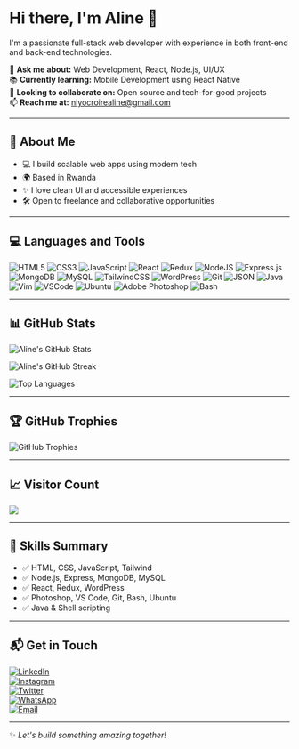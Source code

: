 # Hi there, I'm Aline 👋

I'm a passionate full-stack web developer with experience in both front-end and back-end technologies.

💬 **Ask me about:** Web Development, React, Node.js, UI/UX  
📚 **Currently learning:** Mobile Development using React Native  
🤝 **Looking to collaborate on:** Open source and tech-for-good projects  
📫 **Reach me at:** niyocroirealine@gmail.com  

---

## 🚀 About Me

- 💻 I build scalable web apps using modern tech
- 🌍 Based in Rwanda
- ✨ I love clean UI and accessible experiences
- 🛠️ Open to freelance and collaborative opportunities

---

## 💻 Languages and Tools

![HTML5](https://img.shields.io/badge/html5-%23E34F26.svg?style=for-the-badge&logo=html5&logoColor=white)
![CSS3](https://img.shields.io/badge/css3-%231572B6.svg?style=for-the-badge&logo=css3&logoColor=white)
![JavaScript](https://img.shields.io/badge/javascript-%23323330.svg?style=for-the-badge&logo=javascript&logoColor=%23F7DF1E)
![React](https://img.shields.io/badge/react-%2320232a.svg?style=for-the-badge&logo=react&logoColor=%2361DAFB)
![Redux](https://img.shields.io/badge/redux-%23593d88.svg?style=for-the-badge&logo=redux&logoColor=white)
![NodeJS](https://img.shields.io/badge/node.js-6DA55F?style=for-the-badge&logo=node.js&logoColor=white)
![Express.js](https://img.shields.io/badge/express.js-%23404d59.svg?style=for-the-badge&logo=express&logoColor=%2361DAFB)
![MongoDB](https://img.shields.io/badge/MongoDB-%234ea94b.svg?style=for-the-badge&logo=mongodb&logoColor=white)
![MySQL](https://img.shields.io/badge/MySQL-%2300f.svg?style=for-the-badge&logo=mysql&logoColor=white)
![TailwindCSS](https://img.shields.io/badge/tailwindcss-%2338B2AC.svg?style=for-the-badge&logo=tailwind-css&logoColor=white)
![WordPress](https://img.shields.io/badge/WordPress-%23117AC9.svg?style=for-the-badge&logo=WordPress&logoColor=white)
![Git](https://img.shields.io/badge/Git-%23F05032.svg?style=for-the-badge&logo=git&logoColor=white)
![JSON](https://img.shields.io/badge/json-%23F7DF1E.svg?style=for-the-badge&logo=json&logoColor=000000)
![Java](https://img.shields.io/badge/java-%23ED8B00.svg?style=for-the-badge&logo=java&logoColor=white)
![Vim](https://img.shields.io/badge/Vim-%2311AB00.svg?style=for-the-badge&logo=Vim&logoColor=white)
![VSCode](https://img.shields.io/badge/VS%20Code-007ACC?style=for-the-badge&logo=visual-studio-code&logoColor=white)
![Ubuntu](https://img.shields.io/badge/Ubuntu-E95420?style=for-the-badge&logo=ubuntu&logoColor=white)
![Adobe Photoshop](https://img.shields.io/badge/adobephotoshop-%2331A8FF.svg?style=for-the-badge&logo=adobephotoshop&logoColor=white)
![Bash](https://img.shields.io/badge/shell_script-%23121011.svg?style=for-the-badge&logo=gnu-bash&logoColor=white)

---

## 📊 GitHub Stats

![Aline's GitHub Stats](https://github-readme-stats.vercel.app/api?username=Aline-CROIRE&show_icons=true&theme=default&hide_border=false&include_all_commits=true&count_private=true)

![Aline's GitHub Streak](https://github-readme-streak-stats.herokuapp.com/?user=Aline-CROIRE&theme=default&hide_border=false)

![Top Languages](https://github-readme-stats.vercel.app/api/top-langs/?username=Aline-CROIRE&layout=compact&theme=default&hide_border=false)

---

## 🏆 GitHub Trophies

![GitHub Trophies](https://github-profile-trophy.vercel.app/?username=Aline-CROIRE&theme=radical&no-frame=false&no-bg=false&margin-w=4)

---

## 📈 Visitor Count

[![](https://visitcount.itsvg.in/api?id=Aline-CROIRE&label=Profile%20Views&color=0&icon=0&pretty=true)](https://visitcount.itsvg.in)

---

## 🧠 Skills Summary

- ✅ HTML, CSS, JavaScript, Tailwind
- ✅ Node.js, Express, MongoDB, MySQL
- ✅ React, Redux, WordPress
- ✅ Photoshop, VS Code, Git, Bash, Ubuntu
- ✅ Java & Shell scripting

---

## 📬 Get in Touch

[![LinkedIn](https://img.shields.io/badge/LinkedIn-Connect-blue)](https://www.linkedin.com/in/niyonizera-aline-105884291/)  
[![Instagram](https://img.shields.io/badge/Instagram-Follow-orange)](https://www.instagram.com/croire_aline/)  
[![Twitter](https://img.shields.io/twitter/follow/AlineNiyon99024?style=social)](https://twitter.com/AlineNiyon99024)  
[![WhatsApp](https://img.shields.io/badge/WhatsApp-Chat-brightgreen)](https://wa.me/250790635120)  
[![Email](https://img.shields.io/badge/Email-Send%20me%20an%20email-red)](mailto:niyocroirealine@gmail.com)

---

✨ _Let's build something amazing together!_
